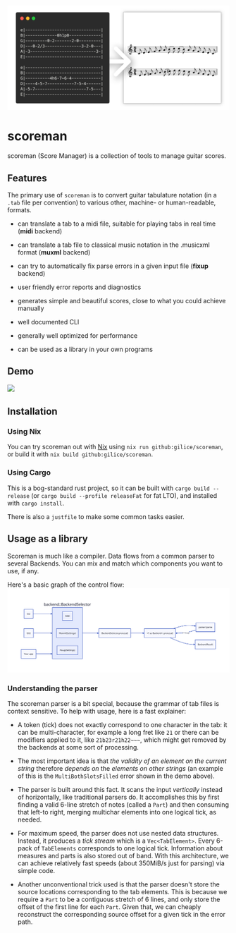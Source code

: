 ![illustration of an ascii tab being transformed into classical notation](.github/header.png)

# scoreman

scoreman (Score Manager) is a collection of tools to manage guitar scores.

## Features

The primary use of `scoreman` is to convert guitar tabulature notation (in a `.tab` file per convention) to various
other, machine- or human-readable, formats.

- can translate a tab to a midi file, suitable for playing tabs in real time (**midi** backend)
- can translate a tab file to classical music notation in the .musicxml format (**muxml** backend)
- can try to automatically fix parse errors in a given input file (**fixup** backend)


- user friendly error reports and diagnostics
- generates simple and beautiful scores, close to what you could achieve manually
- well documented CLI
- generally well optimized for performance
- can be used as a library in your own programs

## Demo

<a href="https://asciinema.org/a/XX3E9Pdh2mLjhhYlOaD6A6QgK" target="_blank"><img src="https://asciinema.org/a/XX3E9Pdh2mLjhhYlOaD6A6QgK.svg" /></a>
## Installation

### Using Nix

You can try scoreman out with [Nix](https://nixos.org) using `nix run github:gilice/scoreman`, or build it with
`nix build github:gilice/scoreman`.

### Using Cargo

This is a bog-standard rust project, so it can be built with `cargo build --release` (or
`cargo build --profile releaseFat` for fat LTO), and installed with `cargo install`.

There is also a `justfile` to make some common tasks easier.

## Usage as a library

Scoreman is much like a compiler. Data flows from a common parser to several Backends.
You can mix and match which components you want to use, if any.

Here's a basic graph of the control flow:
![](.github/flowchart.svg)

### Understanding the parser

The scoreman parser is a bit special, because the grammar of tab files is context sensitive.
To help with usage, here is a fast explainer:

* A token (tick) does not exactly correspond to one character in the tab: it can be multi-character, for example a
  long fret like `21` or there can be modifiers applied to it, like `21b23r21h22~~~`, which might get removed by the
  backends at some sort of processing.

* The most important idea is that *the validity of an element on the current string* therefore *depends on* the
  *elements
  on other strings* (an example of this is the `MultiBothSlotsFilled` error shown in the demo above).


* The parser is built around this fact. It scans the input *vertically* instead of horizontally, like traditional
  parsers
  do. It accomplishes this by first finding a valid 6-line stretch of notes (called a `Part`) and then consuming that
  left-to right,
  merging multichar elements into one logical tick, as needed.


* For maximum speed, the parser does not use nested data structures. Instead, it produces a *tick stream* which is a
  `Vec<TabElement>`. Every 6-pack of `TabElements` corresponds to one logical tick.
  Information about measures and parts is also stored out of band.
  With this architecture, we can achieve relatively fast speeds (about 350MiB/s just for parsing) via simple code.

* Another unconventional trick used is that the parser doesn't store the source locations corresponding to the tab
  elements.
  This is because we require a `Part` to be a contiguous stretch of 6 lines, and only store the offset of the first line
  for each `Part`.
  Given that, we can cheaply reconstruct the corresponding source offset for a given tick in the error path.
